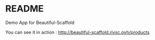 # README

Demo App for Beautiful-Scaffold

You can see it in action  : http://beautiful-scaffold.rivsc.ovh/products
